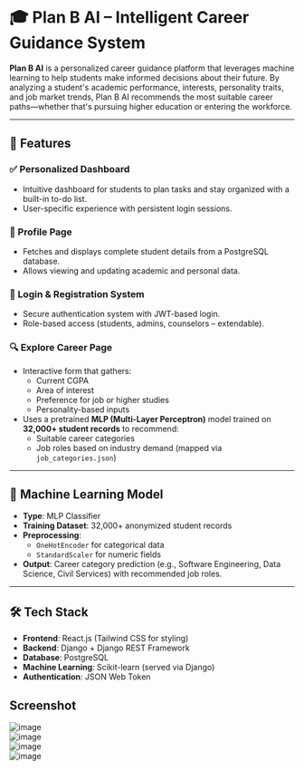 # 🎓 Plan B AI – Intelligent Career Guidance System

**Plan B AI** is a personalized career guidance platform that leverages machine learning to help students make informed decisions about their future. By analyzing a student's academic performance, interests, personality traits, and job market trends, Plan B AI recommends the most suitable career paths—whether that's pursuing higher education or entering the workforce.

---

## 🚀 Features

### ✅ Personalized Dashboard
- Intuitive dashboard for students to plan tasks and stay organized with a built-in to-do list.
- User-specific experience with persistent login sessions.

### 👤 Profile Page
- Fetches and displays complete student details from a PostgreSQL database.
- Allows viewing and updating academic and personal data.

### 🔐 Login & Registration System
- Secure authentication system with JWT-based login.
- Role-based access (students, admins, counselors – extendable).

### 🔍 Explore Career Page
- Interactive form that gathers:
  - Current CGPA
  - Area of interest
  - Preference for job or higher studies
  - Personality-based inputs
- Uses a pretrained **MLP (Multi-Layer Perceptron)** model trained on **32,000+ student records** to recommend:
  - Suitable career categories
  - Job roles based on industry demand (mapped via `job_categories.json`)

---

## 🧠 Machine Learning Model

- **Type**: MLP Classifier
- **Training Dataset**: 32,000+ anonymized student records
- **Preprocessing**:
  - `OneHotEncoder` for categorical data
  - `StandardScaler` for numeric fields
- **Output**: Career category prediction (e.g., Software Engineering, Data Science, Civil Services) with recommended job roles.

---

## 🛠 Tech Stack

- **Frontend**: React.js (Tailwind CSS for styling)
- **Backend**: Django + Django REST Framework
- **Database**: PostgreSQL
- **Machine Learning**: Scikit-learn (served via Django)
- **Authentication**: JSON Web Token

## Screenshot
![image](https://github.com/user-attachments/assets/6adab3aa-d2db-4107-9c84-3cbed59f2abe)
<br>
![image](https://github.com/user-attachments/assets/398c0377-d831-46e2-8654-abf41f87411a)
<br>
![image](https://github.com/user-attachments/assets/a787afc5-7838-4330-82fe-6ce6f343e865)
<br>
![image](https://github.com/user-attachments/assets/7c419665-3c05-4040-b02c-e519e6bc9130)

